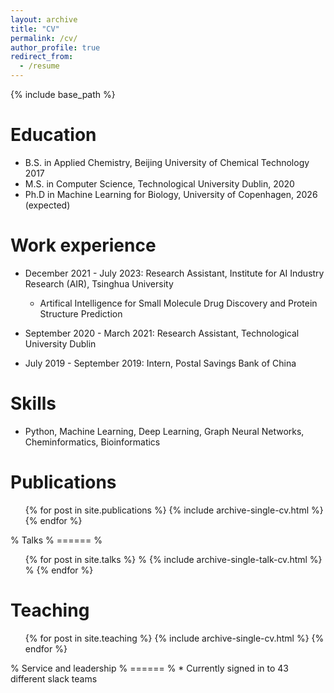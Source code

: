 ```yaml
---
layout: archive
title: "CV"
permalink: /cv/
author_profile: true
redirect_from:
  - /resume
---
```


{% include base_path %}

Education
======
* B.S. in Applied Chemistry, Beijing University of Chemical Technology 2017
* M.S. in Computer Science, Technological University Dublin, 2020
* Ph.D in Machine Learning for Biology, University of Copenhagen, 2026 (expected)

Work experience
======
* December 2021 - July 2023: Research Assistant, Institute for AI Industry Research (AIR), Tsinghua University
  * Artifical Intelligence for Small Molecule Drug Discovery and Protein Structure Prediction

* September 2020 - March 2021: Research Assistant, Technological University Dublin

* July 2019 - September 2019: Intern, Postal Savings Bank of China

Skills
======
* Python, Machine Learning, Deep Learning, Graph Neural Networks, Cheminformatics, Bioinformatics


Publications
======
  <ul>{% for post in site.publications %}
    {% include archive-single-cv.html %}
  {% endfor %}</ul>
  
% Talks
% ======
%  <ul>{% for post in site.talks %}
%    {% include archive-single-talk-cv.html %}
%  {% endfor %}</ul>
  
Teaching
======
  <ul>{% for post in site.teaching %}
    {% include archive-single-cv.html %}
  {% endfor %}</ul>
  
% Service and leadership
% ======
% * Currently signed in to 43 different slack teams
